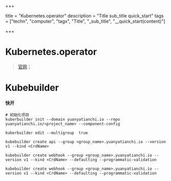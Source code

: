 

+++

title = "Kubernetes.operator"
description = "Title sub_title quick_start"
tags = ["techn", "computer", "tagx", "Title", "_sub_title", "__quick_start(content)"]

+++



# Kubernetes.operator

> [官网]()；





# Kubebuilder

#### 快开

```shell
# 初始化项目
kuberbuilder init --domain yuanyatianchi.io --repo yuanyatianchi.io/<project_name> --component-config

kuberbuilder edit --multigroup  true

kubebuilder create api --group <group_name>.yuanyatianchi.io --version v1 --kind <CrdName>

kubebuilder create webhook --group <group_name>.yuanyatianchi.io --version v1 --kind <CrdName> --defaulting --programmatic-validation
```



```shell
kubebuilder create webhook --group <group_name>.yuanyatianchi.io --version v1 --kind <CrdName> --defaulting --programmatic-validation
```

